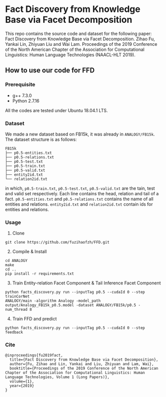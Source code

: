 # Fact Discovery from Knowledge Base via Facet Decomposition
This repo contains the source code and dataset for the following paper:
Fact Discovery from Knowledge Base via Facet Decomposition. Zihao Fu, Yankai Lin, Zhiyuan Liu and Wai Lam. Proceedings of the 2019 Conference of the North American Chapter of the Association for Computational Linguistics: Human Language Technologies (NAACL-HLT 2019).

## How to use our code for FFD

### Prerequisite
- g++ 7.3.0
- Python 2.7.16

All the codes are tested under Ubuntu 18.04.1 LTS.

### Dataset
We made a new dataset based on FB15k, it was already in `ANALOGY/FB15k`. The dataset structure is as follows:

    FB15k
    ├── p0.5-entities.txt
    ├── p0.5-relations.txt 
    ├── p0.5-test.txt
    ├── p0.5-train.txt
    ├── p0.5-valid.txt
    ├── entity2id.txt
    └── relation2id.txt

in which, `p0.5-train.txt`, `p0.5-test.txt`, `p0.5-valid.txt` are the tain, test and valid set respectively. Each line contains the head, relation and tail of a fact. `p0.5-entities.txt` and `p0.5-relations.txt` contains the name of all entities and relations. `entity2id.txt` and `relation2id.txt` contain ids for entities and relations.



### Usage
1. Clone
```
git clone https://github.com/fuzihaofzh/FFD.git
```

2. Compile & Install
```
cd ANALOGY
make
cd ..
pip install -r requirements.txt
```

3. Train Entity-relation Facet Component & Tail Inference Facet Component
```
python facts_discovery.py run --inputTag p0.5 --cudaId 0 --step trainCorNet
ANALOGY/main -algorithm Analogy -model_path output/Analogy_FB15k_p0.5.model -dataset ANALOGY/FB15k/p0.5 -num_thread 8
```

4. Train FFD and predict
```
python facts_discovery.py run --inputTag p0.5 --cudaId 0 --step feedback
```

### Cite

    @inproceedings{fu2019fact,
      title={Fact Discovery from Knowledge Base via Facet Decomposition},
      author={Fu, Zihao and Lin, Yankai and Liu, Zhiyuan and Lam, Wai},
      booktitle={Proceedings of the 2019 Conference of the North American Chapter of the Association for Computational Linguistics: Human Language Technologies, Volume 1 (Long Papers)},
      volume={1},
      year={2019}
    }





